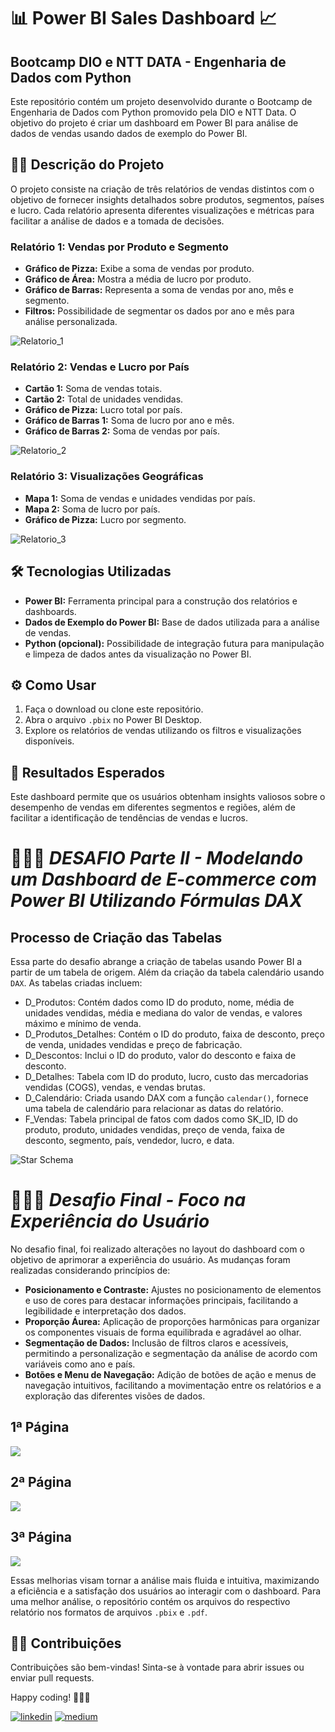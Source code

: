 
# 📊 Power BI Sales Dashboard 📈 
## Bootcamp DIO e NTT DATA - Engenharia de Dados com Python  

Este repositório contém um projeto desenvolvido durante o Bootcamp de Engenharia de Dados com Python promovido pela DIO e NTT Data. O objetivo do projeto é criar um dashboard em Power BI para análise de dados de vendas usando dados de exemplo do Power BI.

## ✍🏼 Descrição do Projeto
O projeto consiste na criação de três relatórios de vendas distintos com o objetivo de fornecer insights detalhados sobre produtos, segmentos, países e lucro. Cada relatório apresenta diferentes visualizações e métricas para facilitar a análise de dados e a tomada de decisões.

### Relatório 1: Vendas por Produto e Segmento
- **Gráfico de Pizza:** Exibe a soma de vendas por produto.
- **Gráfico de Área:** Mostra a média de lucro por produto.
- **Gráfico de Barras:** Representa a soma de vendas por ano, mês e segmento.
- **Filtros:** Possibilidade de segmentar os dados por ano e mês para análise personalizada.

![Relatorio_1](https://github.com/feer-rodriguess90/PowerBI-Financial.Analysis/blob/main/assets/Relatorio_1.png)

### Relatório 2: Vendas e Lucro por País
- **Cartão 1:** Soma de vendas totais.
- **Cartão 2:** Total de unidades vendidas.
- **Gráfico de Pizza:** Lucro total por país.
- **Gráfico de Barras 1:** Soma de lucro por ano e mês.
- **Gráfico de Barras 2:** Soma de vendas por país.

![Relatorio_2](https://github.com/feer-rodriguess90/PowerBI-Financial.Analysis/blob/main/assets/Relatorio_2.png)

### Relatório 3: Visualizações Geográficas
- **Mapa 1:** Soma de vendas e unidades vendidas por país.
- **Mapa 2:** Soma de lucro por país.
- **Gráfico de Pizza:** Lucro por segmento.

![Relatorio_3](https://github.com/feer-rodriguess90/PowerBI-Financial.Analysis/blob/main/assets/Relatorio_3.png)

## 🛠 Tecnologias Utilizadas
- **Power BI:** Ferramenta principal para a construção dos relatórios e dashboards.
- **Dados de Exemplo do Power BI:** Base de dados utilizada para a análise de vendas.
- **Python (opcional):** Possibilidade de integração futura para manipulação e limpeza de dados antes da visualização no Power BI.

## ⚙ Como Usar
1. Faça o download ou clone este repositório.
2. Abra o arquivo `.pbix` no Power BI Desktop.
3. Explore os relatórios de vendas utilizando os filtros e visualizações disponíveis.

## 🎯 Resultados Esperados
Este dashboard permite que os usuários obtenham insights valiosos sobre o desempenho de vendas em diferentes segmentos e regiões, além de facilitar a identificação de tendências de vendas e lucros.

# 👩🏽‍💻 *DESAFIO Parte II - Modelando um Dashboard de E-commerce com Power BI Utilizando Fórmulas DAX*

## Processo de Criação das Tabelas
Essa parte do desafio abrange a criação de tabelas usando Power BI a partir de um tabela de origem. Além da criação da tabela calendário usando `DAX`. As tabelas criadas incluem:

- D_Produtos: Contém dados como ID do produto, nome, média de unidades vendidas, média e mediana do valor de vendas, e valores máximo e mínimo de venda.
- D_Produtos_Detalhes: Contém o ID do produto, faixa de desconto, preço de venda, unidades vendidas e preço de fabricação.
- D_Descontos: Inclui o ID do produto, valor do desconto e faixa de desconto.
- D_Detalhes: Tabela com ID do produto, lucro, custo das mercadorias vendidas (COGS), vendas, e vendas brutas.
- D_Calendário: Criada usando DAX com a função `calendar()`, fornece uma tabela de calendário para relacionar as datas do relatório.
- F_Vendas: Tabela principal de fatos com dados como SK_ID, ID do produto, produto, unidades vendidas, preço de venda, faixa de desconto, segmento, país, vendedor, lucro, e data.

![Star Schema](https://github.com/feer-rodriguess90/PowerBI-Financial.Analysis/blob/main/assets/Desafio_FormulasDAX.png)

# 👩🏽‍💻 *Desafio Final - Foco na Experiência do Usuário*
No desafio final, foi realizado alterações no layout do dashboard com o objetivo de aprimorar a experiência do usuário. As mudanças foram realizadas considerando princípios de:

- **Posicionamento e Contraste:** Ajustes no posicionamento de elementos e uso de cores para destacar informações principais, facilitando a legibilidade e interpretação dos dados.
- **Proporção Áurea:** Aplicação de proporções harmônicas para organizar os componentes visuais de forma equilibrada e agradável ao olhar.
- **Segmentação de Dados:** Inclusão de filtros claros e acessíveis, permitindo a personalização e segmentação da análise de acordo com variáveis como ano e país.
- **Botões e Menu de Navegação:** Adição de botões de ação e menus de navegação intuitivos, facilitando a movimentação entre os relatórios e a exploração das diferentes visões de dados.

## 1ª Página
![](https://github.com/feer-rodriguess90/PowerBI-Financial.Analysis/blob/main/assets/RelatorioFinal_1.png)
## 2ª Página
![](https://github.com/feer-rodriguess90/PowerBI-Financial.Analysis/blob/main/assets/RelatorioFinal_2.png)
## 3ª Página
![](https://github.com/feer-rodriguess90/PowerBI-Financial.Analysis/blob/main/assets/RelatorioFinal_3.png)

Essas melhorias visam tornar a análise mais fluida e intuitiva, maximizando a eficiência e a satisfação dos usuários ao interagir com o dashboard.
Para uma melhor análise, o repositório contém os arquivos do respectivo relatório nos formatos de arquivos `.pbix` e `.pdf`. 

## 🤝🏽 Contribuições
Contribuições são bem-vindas! Sinta-se à vontade para abrir issues ou enviar pull requests.

Happy coding! 👩🏽‍💻

[![linkedin](https://img.shields.io/badge/-LinkedIn-%230077B5?style=for-the-badge&logo=linkedin&logoColor=white)](https://www.linkedin.com/in/datavizwithfer/) 
[![medium](https://img.shields.io/badge/Medium-12100E?style=for-the-badge&logo=medium&logoColor=white)](https://medium.com/@DataVizWithFer)
